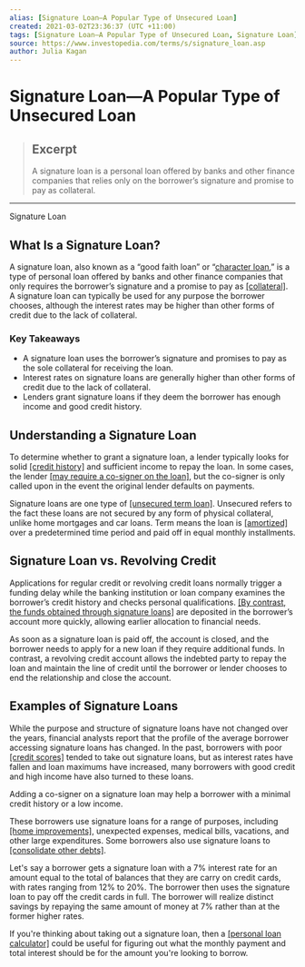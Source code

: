 ```yaml
---
alias: [Signature Loan—A Popular Type of Unsecured Loan]
created: 2021-03-02T23:36:37 (UTC +11:00)
tags: [Signature Loan—A Popular Type of Unsecured Loan, Signature Loan]
source: https://www.investopedia.com/terms/s/signature_loan.asp
author: Julia Kagan
---
```


# Signature Loan—A Popular Type of Unsecured Loan

> ## Excerpt
> A signature loan is a personal loan offered by banks and other finance companies that relies only on the borrower’s signature and promise to pay as collateral.

---

Signature Loan
## What Is a Signature Loan?

A signature loan, also known as a “good faith loan” or “[character loan](https://www.investopedia.com/terms/c/character-loan.asp),” is a type of personal loan offered by banks and other finance companies that only requires the borrower’s signature and a promise to pay as [[collateral]](https://www.investopedia.com/terms/c/collateral.asp). A signature loan can typically be used for any purpose the borrower chooses, although the interest rates may be higher than other forms of credit due to the lack of collateral.

### Key Takeaways

-   A signature loan uses the borrower’s signature and promises to pay as the sole collateral for receiving the loan.
-   Interest rates on signature loans are generally higher than other forms of credit due to the lack of collateral.
-   Lenders grant signature loans if they deem the borrower has enough income and good credit history.

## Understanding a Signature Loan

To determine whether to grant a signature loan, a lender typically looks for solid [[credit history]](https://www.investopedia.com/terms/c/credit-history.asp) and sufficient income to repay the loan. In some cases, the lender [[may require a co-signer on the loan]](https://www.investopedia.com/articles/personal-finance/082115/what-are-cosigners-liable-responsible.asp), but the co-signer is only called upon in the event the original lender defaults on payments.

Signature loans are one type of [[unsecured term loan]](https://www.investopedia.com/terms/u/unsecuredloan.asp). Unsecured refers to the fact these loans are not secured by any form of physical collateral, unlike home mortgages and car loans. Term means the loan is [[amortized]](https://www.investopedia.com/terms/a/amortization.asp) over a predetermined time period and paid off in equal monthly installments.

## Signature Loan vs. Revolving Credit

Applications for regular credit or revolving credit loans normally trigger a funding delay while the banking institution or loan company examines the borrower’s credit history and checks personal qualifications. [[By contrast, the funds obtained through signature loans]](https://www.investopedia.com/articles/personal-finance/041415/pros-cons-personal-loans-vs-credit-cards.asp) are deposited in the borrower’s account more quickly, allowing earlier allocation to financial needs.

As soon as a signature loan is paid off, the account is closed, and the borrower needs to apply for a new loan if they require additional funds. In contrast, a revolving credit account allows the indebted party to repay the loan and maintain the line of credit until the borrower or lender chooses to end the relationship and close the account.

## Examples of Signature Loans

While the purpose and structure of signature loans have not changed over the years, financial analysts report that the profile of the average borrower accessing signature loans has changed. In the past, borrowers with poor [[credit scores]](https://www.investopedia.com/terms/c/credit_score.asp) tended to take out signature loans, but as interest rates have fallen and loan maximums have increased, many borrowers with good credit and high income have also turned to these loans.

Adding a co-signer on a signature loan may help a borrower with a minimal credit history or a low income.

These borrowers use signature loans for a range of purposes, including [[home improvements]](https://www.investopedia.com/articles/personal-finance/121216/home-improvement-loans-what-are-your-best-options.asp), unexpected expenses, medical bills, vacations, and other large expenditures. Some borrowers also use signature loans to [[consolidate other debts]](https://www.investopedia.com/best-personal-loans-for-debt-consolidation-4779764).

Let's say a borrower gets a signature loan with a 7% interest rate for an amount equal to the total of balances that they are carry on credit cards, with rates ranging from 12% to 20%. The borrower then uses the signature loan to pay off the credit cards in full. The borrower will realize distinct savings by repaying the same amount of money at 7% rather than at the former higher rates.

If you're thinking about taking out a signature loan, then a [[personal loan calculator]](https://www.investopedia.com/personal-loan-calculator-5082130) could be useful for figuring out what the monthly payment and total interest should be for the amount you're looking to borrow.
